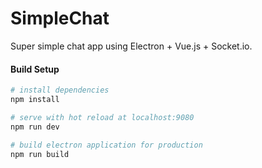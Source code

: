 # SimpleChat

Super simple chat app using Electron + Vue.js + Socket.io.


#### Build Setup

``` bash
# install dependencies
npm install

# serve with hot reload at localhost:9080
npm run dev

# build electron application for production
npm run build


```